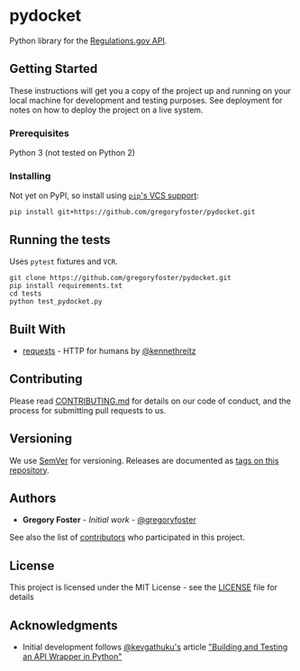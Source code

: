 # pydocket

Python library for the [Regulations.gov API](https://regulationsgov.github.io/developers/index.html).

## Getting Started

These instructions will get you a copy of the project up and running on your local machine for development and testing purposes. See deployment for notes on how to deploy the project on a live system.

### Prerequisites

Python 3 (not tested on Python 2)

### Installing

Not yet on PyPI, so install using [`pip`'s VCS support](https://pip.pypa.io/en/stable/reference/pip_install/#vcs-support):

```
pip install git+https://github.com/gregoryfoster/pydocket.git
```

## Running the tests

Uses `pytest` fixtures and `VCR`.

```
git clone https://github.com/gregoryfoster/pydocket.git
pip install requirements.txt
cd tests
python test_pydocket.py
```

## Built With

* [requests](http://docs.python-requests.org/en/master/) - HTTP for humans by [@kennethreitz](https://github.com/kennethreitz)

## Contributing

Please read [CONTRIBUTING.md](https://gist.github.com/PurpleBooth/b24679402957c63ec426) for details on our code of conduct, and the process for submitting pull requests to us.

## Versioning

We use [SemVer](http://semver.org/) for versioning. Releases are documented as [tags on this repository](https://github.com/gregoryfoster/pydocket/tags).

## Authors

* **Gregory Foster** - *Initial work* - [@gregoryfoster](https://github.com/gregoryfoster)

See also the list of [contributors](https://github.com/gregoryfoster/pydocket/contributors) who participated in this project.

## License

This project is licensed under the MIT License - see the [LICENSE](LICENSE) file for details

## Acknowledgments

* Initial development follows [@kevgathuku's](https://github.com/kevgathuku) article ["Building and Testing an API Wrapper in Python"](https://semaphoreci.com/community/tutorials/building-and-testing-an-api-wrapper-in-python)
